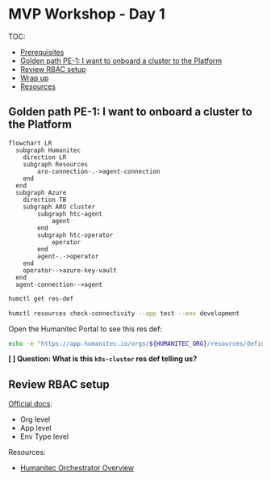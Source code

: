 # MVP Workshop - Day 1

TOC:
- [Prerequisites](#prerequisites)
- [Golden path PE-1: I want to onboard a cluster to the Platform](#golden-path-pe-1-i-want-to-onboard-a-cluster-to-the-platform)
- [Review RBAC setup](#review-rbac-setup)
- [Wrap up](#wrap-up)
- [Resources](#resources)

## Golden path PE-1: I want to onboard a cluster to the Platform

```mermaid
flowchart LR
  subgraph Humanitec
    direction LR
    subgraph Resources
        aro-connection-.->agent-connection
    end
  end
  subgraph Azure
    direction TB
    subgraph ARO cluster
        subgraph htc-agent
            agent
        end
        subgraph htc-operator
            operator
        end
        agent-.->operator
    end
    operator-->azure-key-vault
  end
  agent-connection-->agent
```

```bash
humctl get res-def
```

```bash
humctl resources check-connectivity --app test --env development
```

Open the Humanitec Portal to see this res def:
```bash
echo -e "https://app.humanitec.io/orgs/${HUMANITEC_ORG}/resources/definitions/aro-cluster"
```

**[ ] Question: What is this `k8s-cluster` res def telling us?**

## Review RBAC setup

[Official docs](https://developer.humanitec.com/platform-orchestrator/security/rbac/):
- Org level
- App level
- Env Type level

Resources:
- [Humanitec Orchestrator Overview](https://developer.humanitec.com/training/fundamentals/platform-architecture/overview/)